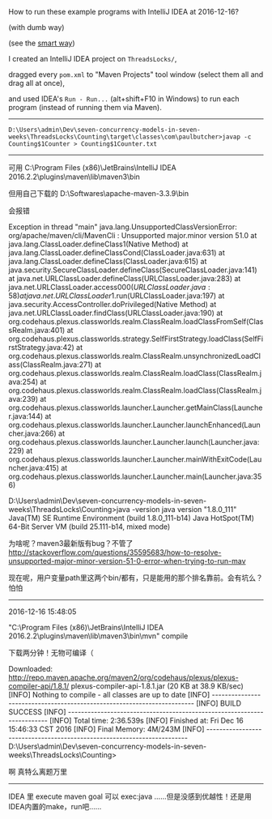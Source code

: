 How to run these example programs with IntelliJ IDEA at 2016-12-16?

(with dumb way)

(see the [smart way](README))

I created an IntelliJ IDEA project on `ThreadsLocks/`,

dragged every `pom.xml` to "Maven Projects" tool window (select them all and drag all at once),

and used IDEA's `Run - Run...` (alt+shift+F10 in Windows) to run each program (instead of running them via Maven).

---

`D:\Users\admin\Dev\seven-concurrency-models-in-seven-weeks\ThreadsLocks\Counting\target\classes\com\paulbutcher>javap -c Counting$1Counter > Counting$1Counter.txt`

---

可用 C:\Program Files (x86)\JetBrains\IntelliJ IDEA 2016.2.2\plugins\maven\lib\maven3\bin

但用自己下载的 D:\Softwares\apache-maven-3.3.9\bin

会报错 

Exception in thread "main" java.lang.UnsupportedClassVersionError: org/apache/maven/cli/MavenCli : Unsupported major.minor version 51.0
        at java.lang.ClassLoader.defineClass1(Native Method)
        at java.lang.ClassLoader.defineClassCond(ClassLoader.java:631)
        at java.lang.ClassLoader.defineClass(ClassLoader.java:615)
        at java.security.SecureClassLoader.defineClass(SecureClassLoader.java:141)
        at java.net.URLClassLoader.defineClass(URLClassLoader.java:283)
        at java.net.URLClassLoader.access$000(URLClassLoader.java:58)
        at java.net.URLClassLoader$1.run(URLClassLoader.java:197)
        at java.security.AccessController.doPrivileged(Native Method)
        at java.net.URLClassLoader.findClass(URLClassLoader.java:190)
        at org.codehaus.plexus.classworlds.realm.ClassRealm.loadClassFromSelf(ClassRealm.java:401)
        at org.codehaus.plexus.classworlds.strategy.SelfFirstStrategy.loadClass(SelfFirstStrategy.java:42)
        at org.codehaus.plexus.classworlds.realm.ClassRealm.unsynchronizedLoadClass(ClassRealm.java:271)
        at org.codehaus.plexus.classworlds.realm.ClassRealm.loadClass(ClassRealm.java:254)
        at org.codehaus.plexus.classworlds.realm.ClassRealm.loadClass(ClassRealm.java:239)
        at org.codehaus.plexus.classworlds.launcher.Launcher.getMainClass(Launcher.java:144)
        at org.codehaus.plexus.classworlds.launcher.Launcher.launchEnhanced(Launcher.java:266)
        at org.codehaus.plexus.classworlds.launcher.Launcher.launch(Launcher.java:229)
        at org.codehaus.plexus.classworlds.launcher.Launcher.mainWithExitCode(Launcher.java:415)
        at org.codehaus.plexus.classworlds.launcher.Launcher.main(Launcher.java:356)

D:\Users\admin\Dev\seven-concurrency-models-in-seven-weeks\ThreadsLocks\Counting>java -version
java version "1.8.0_111"
Java(TM) SE Runtime Environment (build 1.8.0_111-b14)
Java HotSpot(TM) 64-Bit Server VM (build 25.111-b14, mixed mode)


为啥呢？maven3最新版有bug？不管了 http://stackoverflow.com/questions/35595683/how-to-resolve-unsupported-major-minor-version-51-0-error-when-trying-to-run-mav

现在呢，用户变量path里这两个bin/都有，只是能用的那个排名靠前。会有坑么？怕怕

---
2016-12-16 15:48:05

"C:\Program Files (x86)\JetBrains\IntelliJ IDEA 2016.2.2\plugins\maven\lib\maven3\bin\mvn" compile

下载两分钟！无物可编译（

Downloaded: http://repo.maven.apache.org/maven2/org/codehaus/plexus/plexus-compiler-api/1.8.1/
plexus-compiler-api-1.8.1.jar (20 KB at 38.9 KB/sec)
[INFO] Nothing to compile - all classes are up to date
[INFO] ------------------------------------------------------------------------
[INFO] BUILD SUCCESS
[INFO] ------------------------------------------------------------------------
[INFO] Total time: 2:36.539s
[INFO] Finished at: Fri Dec 16 15:46:33 CST 2016
[INFO] Final Memory: 4M/243M
[INFO] ------------------------------------------------------------------------
D:\Users\admin\Dev\seven-concurrency-models-in-seven-weeks\ThreadsLocks\Counting>

啊 真特么离题万里

---

IDEA 里 execute maven goal 可以 exec:java
……但是没感到优越性！还是用IDEA内置的make，run吧……

